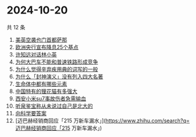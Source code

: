 # 2024-10-20

共 12 条

<!-- BEGIN ZHIHUSEARCH -->
<!-- 最后更新时间 Sun Oct 20 2024 17:10:50 GMT+0800 (China Standard Time) -->
1. [美英空袭也门首都萨那](https://www.zhihu.com/search?q=美英空袭也门首都萨那)
1. [欧洲央行宣布降息25个基点](https://www.zhihu.com/search?q=欧洲央行宣布降息25个基点)
1. [许知远对话林小英](https://www.zhihu.com/search?q=许知远对话林小英)
1. [为何大巴车不能和普速铁路形成竞争](https://www.zhihu.com/search?q=为何大巴车不能和普速铁路形成竞争)
1. [为什么觉得辛弃疾用典的词写的一般](https://www.zhihu.com/search?q=为什么觉得辛弃疾用典的词写的一般)
1. [为什么「封神演义」没有列入四大名著](https://www.zhihu.com/search?q=为什么「封神演义」没有列入四大名著)
1. [生命体中都有哪些元素](https://www.zhihu.com/search?q=生命体中都有哪些元素)
1. [中国特有的狸花猫有多强大](https://www.zhihu.com/search?q=中国特有的狸花猫有多强大)
1. [西安小米su7事故伤者急需输血](https://www.zhihu.com/search?q=西安小米su7事故伤者急需输血)
1. [听泉鉴宝称从未说过自己是北大的](https://www.zhihu.com/search?q=听泉鉴宝称从未说过自己是北大的)
1. [向科学要答案](https://www.zhihu.com/search?q=向科学要答案)
1. [迈巴赫经销商回应「215 万新车漏水」](https://www.zhihu.com/search?q=迈巴赫经销商回应「215 万新车漏水」)
<!-- END ZHIHUSEARCH -->
